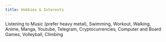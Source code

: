 ```yaml
---
title: Hobbies & Interests
---
```


Listening to Music (prefer heavy metal), Swimming, Workout, Walking, Anime, Manga, Youtube, Telegram, Cryptocurrencies, Computer and Board Games, Volleyball, Climbing
